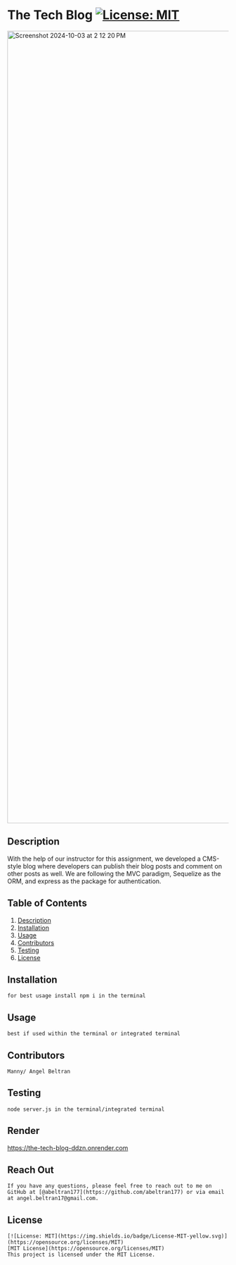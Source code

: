 # The Tech Blog [![License: MIT](https://img.shields.io/badge/License-MIT-yellow.svg)](https://opensource.org/licenses/MIT)
<img width="1800" alt="Screenshot 2024-10-03 at 2 12 20 PM" src="https://github.com/user-attachments/assets/41b056c2-c079-4b01-8ea0-c19fca329633">


  ## Description
  With the help of our instructor for this assignment, we developed a CMS-style blog where developers can publish their blog posts and comment on other posts as well. We are following the MVC paradigm, Sequelize as the ORM, and express as the package for authentication. 
  
  ## Table of Contents
  1. [Description](#description)
  2. [Installation](#installation)
  3. [Usage](#usage)
  4. [Contributors](#contributors)
  5. [Testing](#testing)
  6. [License](#license)

  ## Installation
    for best usage install npm i in the terminal
    
  ## Usage
    best if used within the terminal or integrated terminal 
    
  ## Contributors
    Manny/ Angel Beltran 
  
  ## Testing
    node server.js in the terminal/integrated terminal 

  ## Render
   https://the-tech-blog-ddzn.onrender.com
   
  ## Reach Out
    If you have any questions, please feel free to reach out to me on GitHub at [@abeltran177](https://github.com/abeltran177) or via email at angel.beltran17@gmail.com.
  
  ## License
    [![License: MIT](https://img.shields.io/badge/License-MIT-yellow.svg)](https://opensource.org/licenses/MIT) 
    [MIT License](https://opensource.org/licenses/MIT)
    This project is licensed under the MIT License.
    
